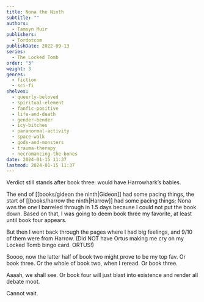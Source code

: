 ```yaml
---
title: Nona the Ninth
subtitle: ""
authors:
  - Tamsyn Muir
publishers:
  - Tordotcom
publishDate: 2022-09-13
series:
  - The Locked Tomb
order: "3"
weight: 3
genres:
  - fiction
  - sci-fi
shelves:
  - queerly-beloved
  - spiritual-element
  - fanfic-positive
  - life-and-death
  - gender-bender
  - icy-bitches
  - paranormal-activity
  - space-walk
  - gods-and-monsters
  - trauma-therapy
  - necromancing-the-bones
date: 2024-01-15 11:37
lastmod: 2024-01-15 11:37
---
```

Verdict still stands after book three: would have Harrowhark’s babies.

The end of [[books/gideon the ninth|Gideon]] had some pacing things, the start of [[books/harrow the ninth|Harrow]] had some pacing things; Nona was the one I barreled through in 1.5 days because I could not put the book down. Based on that, I was going to deem book three my favorite, at least until book four appears. 

But then I went back through the pages where I had big feelings, and 9/10 of them were from Harrow. (Did NOT have Ortus making me cry on my Locked Tomb bingo card. ORTUS!) 

Soooo, now the latter half of book two might prove to be my top fav. Or book three. Or the whole of book two, when I reread. Or book three. 

Aaaah, we shall see. Or book four will just blast into existence and render all debate moot. 

Cannot wait.